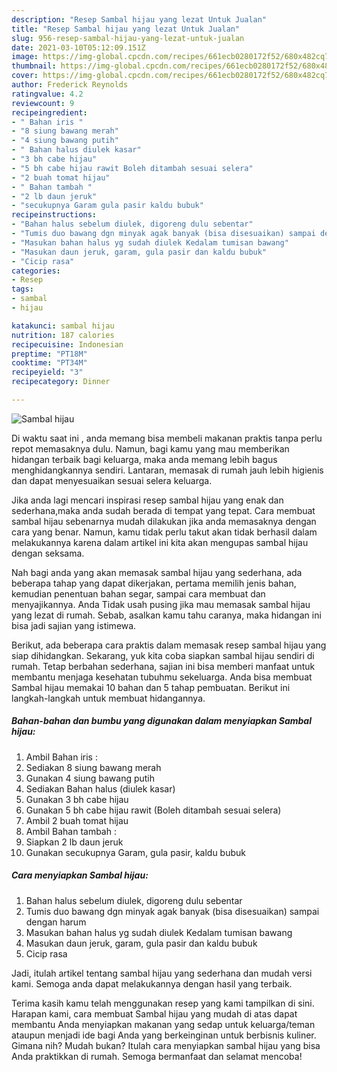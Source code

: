 ```yaml
---
description: "Resep Sambal hijau yang lezat Untuk Jualan"
title: "Resep Sambal hijau yang lezat Untuk Jualan"
slug: 956-resep-sambal-hijau-yang-lezat-untuk-jualan
date: 2021-03-10T05:12:09.151Z
image: https://img-global.cpcdn.com/recipes/661ecb0280172f52/680x482cq70/sambal-hijau-foto-resep-utama.jpg
thumbnail: https://img-global.cpcdn.com/recipes/661ecb0280172f52/680x482cq70/sambal-hijau-foto-resep-utama.jpg
cover: https://img-global.cpcdn.com/recipes/661ecb0280172f52/680x482cq70/sambal-hijau-foto-resep-utama.jpg
author: Frederick Reynolds
ratingvalue: 4.2
reviewcount: 9
recipeingredient:
- " Bahan iris "
- "8 siung bawang merah"
- "4 siung bawang putih"
- " Bahan halus diulek kasar"
- "3 bh cabe hijau"
- "5 bh cabe hijau rawit Boleh ditambah sesuai selera"
- "2 buah tomat hijau"
- " Bahan tambah "
- "2 lb daun jeruk"
- "secukupnya Garam gula pasir kaldu bubuk"
recipeinstructions:
- "Bahan halus sebelum diulek, digoreng dulu sebentar"
- "Tumis duo bawang dgn minyak agak banyak (bisa disesuaikan) sampai dengan harum"
- "Masukan bahan halus yg sudah diulek Kedalam tumisan bawang"
- "Masukan daun jeruk, garam, gula pasir dan kaldu bubuk"
- "Cicip rasa"
categories:
- Resep
tags:
- sambal
- hijau

katakunci: sambal hijau 
nutrition: 187 calories
recipecuisine: Indonesian
preptime: "PT18M"
cooktime: "PT34M"
recipeyield: "3"
recipecategory: Dinner

---
```



![Sambal hijau](https://img-global.cpcdn.com/recipes/661ecb0280172f52/680x482cq70/sambal-hijau-foto-resep-utama.jpg)

Di waktu  saat ini , anda memang bisa membeli makanan praktis tanpa perlu repot memasaknya dulu. Namun, bagi kamu yang mau memberikan hidangan terbaik bagi keluarga, maka anda memang lebih bagus menghidangkannya sendiri. Lantaran, memasak di rumah jauh lebih higienis dan dapat menyesuaikan sesuai selera keluarga.

Jika anda lagi mencari inspirasi resep sambal hijau yang enak dan sederhana,maka anda sudah berada di tempat yang tepat. Cara membuat sambal hijau  sebenarnya mudah dilakukan jika anda memasaknya dengan cara yang benar. Namun, kamu tidak perlu takut akan tidak berhasil dalam melakukannya 
karena dalam artikel ini kita akan mengupas sambal hijau dengan seksama.  



Nah bagi anda yang akan memasak sambal hijau yang sederhana, ada beberapa tahap yang dapat dikerjakan, pertama memilih jenis bahan, kemudian penentuan bahan segar, sampai cara membuat dan menyajikannya. Anda Tidak usah pusing jika mau memasak sambal hijau yang lezat di rumah. Sebab, asalkan kamu  tahu caranya, maka hidangan ini bisa jadi sajian yang istimewa.

Berikut, ada beberapa cara praktis  dalam memasak resep sambal hijau yang siap dihidangkan. Sekarang, yuk kita coba siapkan sambal hijau sendiri di rumah. Tetap berbahan sederhana, sajian ini bisa memberi manfaat untuk membantu menjaga kesehatan tubuhmu sekeluarga. Anda bisa membuat Sambal hijau memakai 10 bahan dan 5 tahap pembuatan. Berikut ini langkah-langkah untuk membuat hidangannya.

<!--inarticleads1-->

##### Bahan-bahan dan bumbu yang digunakan dalam menyiapkan Sambal hijau:

1. Ambil  Bahan iris :
1. Sediakan 8 siung bawang merah
1. Gunakan 4 siung bawang putih
1. Sediakan  Bahan halus (diulek kasar)
1. Gunakan 3 bh cabe hijau
1. Gunakan 5 bh cabe hijau rawit (Boleh ditambah sesuai selera)
1. Ambil 2 buah tomat hijau
1. Ambil  Bahan tambah :
1. Siapkan 2 lb daun jeruk
1. Gunakan secukupnya Garam, gula pasir, kaldu bubuk




<!--inarticleads2-->

##### Cara menyiapkan Sambal hijau:

1. Bahan halus sebelum diulek, digoreng dulu sebentar
1. Tumis duo bawang dgn minyak agak banyak (bisa disesuaikan) sampai dengan harum
1. Masukan bahan halus yg sudah diulek Kedalam tumisan bawang
1. Masukan daun jeruk, garam, gula pasir dan kaldu bubuk
1. Cicip rasa




Jadi, itulah artikel tentang  sambal hijau  yang sederhana dan mudah versi kami. Semoga anda dapat melakukannya dengan hasil yang terbaik. 

Terima kasih kamu telah menggunakan resep yang kami tampilkan di sini. Harapan kami, cara membuat  Sambal hijau yang mudah di atas dapat membantu Anda menyiapkan makanan yang sedap untuk keluarga/teman ataupun menjadi ide bagi Anda yang berkeinginan untuk berbisnis kuliner. Gimana nih? Mudah bukan? Itulah cara menyiapkan sambal hijau yang bisa Anda praktikkan di rumah. Semoga bermanfaat dan selamat mencoba!

